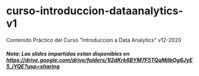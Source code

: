 # curso-introduccion-dataanalytics-v1
Contenido Práctico del Curso "Introduccion a Data Analytics" v12-2020
##### Nota: Las slides impartidas estan disponibles en https://drive.google.com/drive/folders/1I2dKrk6BYM7F5TQqMjIbOg6JyE5_iYQE?usp=sharing 
